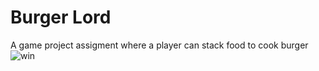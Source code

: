 # Burger Lord
A game project assigment where a player can stack food to cook burger
![win](https://github.com/user-attachments/assets/0f27a730-0513-43f6-b51c-8f7db2f2e04d)

